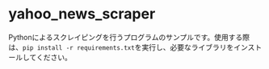 # yahoo_news_scraper

Pythonによるスクレイピングを行うプログラムのサンプルです。使用する際は、`pip install -r requirements.txt`を実行し、必要なライブラリをインストールしてください。